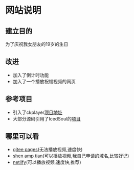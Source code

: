 # 网站说明
## 建立目的
为了庆祝我女朋友的19岁的生日
## 改进
* 加入了倒计时功能
* 加入了一个播放祝福视频的网页
## 参考项目
* 引入了ckplayer[项目地址](https://gitee.com/niandeng/ckplayer)
* 大部分源码引用了IcedSoul的[项目](https://hub.fastgit.xyz/IcedSoul/tiny-heart)
## 哪里可以看
* [gitee pages](https://shen_yuyang.gitee.io/happy-birthday)(无法播放视频,速度快)
* [shen amp tian](https://shenamptian.ga)(可以播放视频,我自己申请的域名,比较好记)
* [netlify](https://happybirthdaymisstian.netlify.app)(可以播放视频,速度快,推荐)